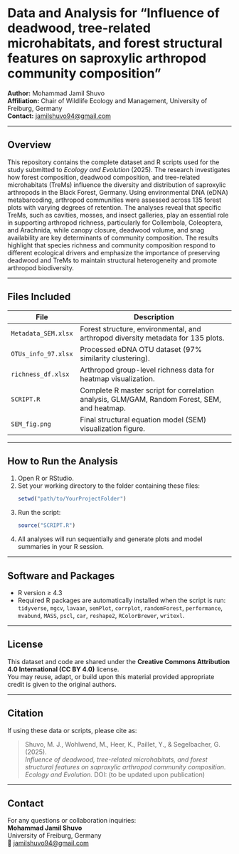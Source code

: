 # Data and Analysis for “Influence of deadwood, tree-related microhabitats, and forest structural features on saproxylic arthropod community composition”

**Author:** Mohammad Jamil Shuvo  
**Affiliation:** Chair of Wildlife Ecology and Management, University of Freiburg, Germany  
**Contact:** jamilshuvo94@gmail.com  

---

## Overview
This repository contains the complete dataset and R scripts used for the study submitted to *Ecology and Evolution* (2025). The research investigates how forest composition, deadwood composition, and tree-related microhabitats (TreMs) influence the diversity and distribution of saproxylic arthropods in the Black Forest, Germany. Using environmental DNA (eDNA) metabarcoding, arthropod communities were assessed across 135 forest plots with varying degrees of retention. The analyses reveal that specific TreMs, such as cavities, mosses, and insect galleries, play an essential role in supporting arthropod richness, particularly for Collembola, Coleoptera, and Arachnida, while canopy closure, deadwood volume, and snag availability are key determinants of community composition. The results highlight that species richness and community composition respond to different ecological drivers and emphasize the importance of preserving deadwood and TreMs to maintain structural heterogeneity and promote arthropod biodiversity.

---

## Files Included

| File | Description |
|------|--------------|
| `Metadata_SEM.xlsx` | Forest structure, environmental, and arthropod diversity metadata for 135 plots. |
| `OTUs_info_97.xlsx` | Processed eDNA OTU dataset (97% similarity clustering). |
| `richness_df.xlsx` | Arthropod group-level richness data for heatmap visualization. |
| `SCRIPT.R` | Complete R master script for correlation analysis, GLM/GAM, Random Forest, SEM, and heatmap. |
| `SEM_fig.png` | Final structural equation model (SEM) visualization figure. |

---

## How to Run the Analysis

1. Open R or RStudio.  
2. Set your working directory to the folder containing these files:
   ```r
   setwd("path/to/YourProjectFolder")
   ```
3. Run the script:
   ```r
   source("SCRIPT.R")
   ```
4. All analyses will run sequentially and generate plots and model summaries in your R session.

---

## Software and Packages

- R version ≥ 4.3  
- Required R packages are automatically installed when the script is run:  
  `tidyverse`, `mgcv`, `lavaan`, `semPlot`, `corrplot`, `randomForest`, `performance`, `mvabund`, `MASS`, `pscl`, `car`, `reshape2`, `RColorBrewer`, `writexl`.

---

## License
This dataset and code are shared under the **Creative Commons Attribution 4.0 International (CC BY 4.0)** license.  
You may reuse, adapt, or build upon this material provided appropriate credit is given to the original authors.

---

## Citation
If using these data or scripts, please cite as:

> Shuvo, M. J., Wohlwend, M., Heer, K., Paillet, Y., & Segelbacher, G. (2025).  
> *Influence of deadwood, tree-related microhabitats, and forest structural features on saproxylic arthropod community composition.*  
> *Ecology and Evolution.* DOI: (to be updated upon publication)

---

## Contact
For any questions or collaboration inquiries:  
**Mohammad Jamil Shuvo**  
University of Freiburg, Germany  
📧 jamilshuvo94@gmail.com
